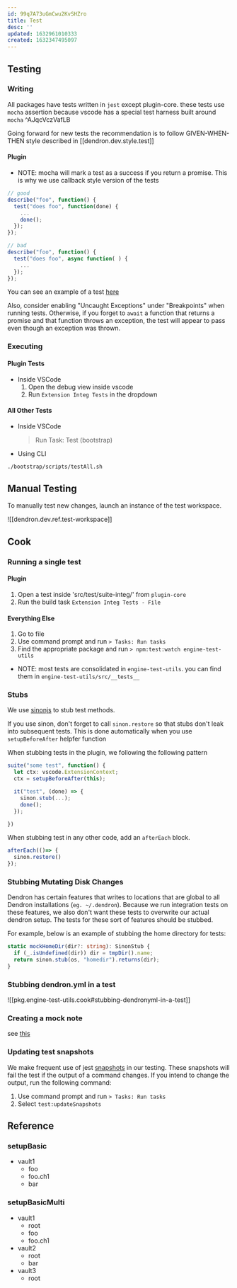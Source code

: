 ```yaml
---
id: 99q7A73uGmCwu2KvSHZro
title: Test
desc: ''
updated: 1632961010333
created: 1632347495097
---
```



## Testing

### Writing

All packages have tests written in `jest` except plugin-core. these tests use `mocha` assertion because vscode has a special test harness built around `mocha`   ^AJqcVczVafLB

Going forward for new tests the recommendation is to follow GIVEN-WHEN-THEN style described in [[dendron.dev.style.test]]

#### Plugin

- NOTE: mocha will mark a test as a success if you return a promise. This is why we use callback style version of the tests

```ts
// good
describe("foo", function() {
  test("does foo", function(done) {
    ...
    done();
  });
});

// bad
describe("foo", function() {
  test("does foo", async function( ) {
    ...
  });
});
```

You can see an example of a test [here](https://github.com/dendronhq/dendron/blob/master/packages/plugin-core/src/commands/CopyNoteURL.ts)

Also, consider enabling "Uncaught Exceptions" under "Breakpoints" when running tests. Otherwise, if you forget to `await` a function that returns a promise and that function throws an exception, the test will appear to pass even though an exception was thrown.


### Executing

#### Plugin Tests
- Inside VSCode
    1. Open the debug view inside vscode
    2. Run `Extension Integ Tests` in the dropdown

#### All Other Tests
- Inside VSCode
  > Run Task: Test (bootstrap)

- Using CLI
```bash
./bootstrap/scripts/testAll.sh
```

## Manual Testing

To manually test new changes, launch an instance of the test workspace.

![[dendron.dev.ref.test-workspace]]


## Cook

### Running a single test

#### Plugin
1. Open a test inside 'src/test/suite-integ/' from `plugin-core`
2. Run the build task `Extension Integ Tests - File` 

#### Everything Else
1. Go to file
2. Use command prompt and run `> Tasks: Run tasks`
3. Find the appropriate package and run `> npm:test:watch engine-test-utils`
  - NOTE: most tests are consolidated in `engine-test-utils`. you can find them in `engine-test-utils/src/__tests__`


### Stubs
We use [sinonjs](https://sinonjs.org/) to stub test methods. 

If you use sinon, don't forget to call `sinon.restore` so that stubs don't leak into subsequent tests. This is done automatically when you use `setupBeforeAfter` helpfer function

When stubbing tests in the plugin, we following the following pattern
```ts
suite("some test", function() {
  let ctx: vscode.ExtensionContext;
  ctx = setupBeforeAfter(this);

  it("test", (done) => {
    sinon.stub(...);
    done();
  });

})
```

When stubbing test in any other code, add an `afterEach` block.
```ts
afterEach(()=> {
  sinon.restore()
});
```

### Stubbing Mutating Disk Changes

Dendron has certain features that writes to locations that are global to all Dendron installations (`eg. ~/.dendron`). Because we run integration tests on these features, we also don't want these tests to overwrite our actual dendron setup. The tests for these sort of features should be stubbed.

For example, below is an example of stubbing the home directory for tests:

```ts
static mockHomeDir(dir?: string): SinonStub {
  if (_.isUndefined(dir)) dir = tmpDir().name;
  return sinon.stub(os, "homedir").returns(dir);
}
```

### Stubbing dendron.yml in a test
![[pkg.engine-test-utils.cook#stubbing-dendronyml-in-a-test]]

### Creating a mock note

see [this](https://github.com/dendronhq/dendron/blob/16b0e5c59e3ee11530199b5c9a11a58f05e14a93/packages/common-test-utils/src/noteUtils.ts#L63-L63)

### Updating test snapshots

We make frequent use of jest [snapshots](https://jestjs.io/docs/snapshot-testing) in our testing. These snapshots will fail the test if the output of a command changes. If you intend to change the output, run the following command:

1. Use command prompt and run `> Tasks: Run tasks`
2. Select `test:updateSnapshots`

## Reference

### setupBasic
- vault1
  - foo
  - foo.ch1
  - bar

### setupBasicMulti

- vault1
  - root
  - foo
  - foo.ch1
- vault2
  - root
  - bar
- vault3
  - root
